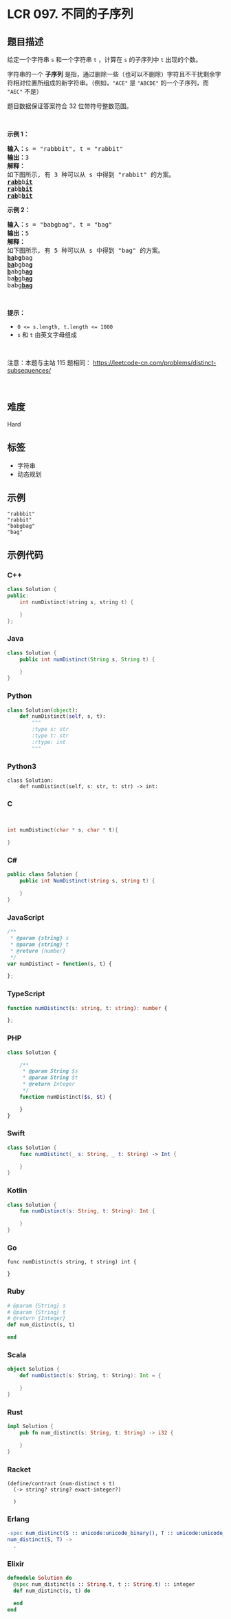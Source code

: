 # LCR 097. 不同的子序列

## 题目描述

<p>给定一个字符串 <code>s</code> 和一个字符串 <code>t</code> ，计算在 <code>s</code> 的子序列中 <code>t</code> 出现的个数。</p>

<p>字符串的一个 <strong>子序列</strong> 是指，通过删除一些（也可以不删除）字符且不干扰剩余字符相对位置所组成的新字符串。（例如，<code>&quot;ACE&quot;</code> 是 <code>&quot;ABCDE&quot;</code> 的一个子序列，而 <code>&quot;AEC&quot;</code> 不是）</p>

<p>题目数据保证答案符合 32 位带符号整数范围。</p>

<p>&nbsp;</p>

<p><strong>示例 1：</strong></p>

<pre>
<strong>输入：</strong>s = &quot;rabbbit&quot;, t = &quot;rabbit&quot;
<strong>输出：</strong>3
<strong>解释：</strong>
如下图所示, 有 3 种可以从 s 中得到 &quot;rabbit&quot; 的方案。
<strong><u>rabb</u></strong>b<strong><u>it</u></strong>
<strong><u>ra</u></strong>b<strong><u>bbit</u></strong>
<strong><u>rab</u></strong>b<strong><u>bit</u></strong></pre>

<p><strong>示例 2：</strong></p>

<pre>
<strong>输入：</strong>s = &quot;babgbag&quot;, t = &quot;bag&quot;
<strong>输出：</strong>5
<strong>解释：</strong>
如下图所示, 有 5 种可以从 s 中得到 &quot;bag&quot; 的方案。 
<strong><u>ba</u></strong>b<u><strong>g</strong></u>bag
<strong><u>ba</u></strong>bgba<strong><u>g</u></strong>
<u><strong>b</strong></u>abgb<strong><u>ag</u></strong>
ba<u><strong>b</strong></u>gb<u><strong>ag</strong></u>
babg<strong><u>bag</u></strong>
</pre>

<p>&nbsp;</p>

<p><strong>提示：</strong></p>

<ul>
	<li><code>0 &lt;= s.length, t.length &lt;= 1000</code></li>
	<li><code>s</code> 和 <code>t</code> 由英文字母组成</li>
</ul>

<p>&nbsp;</p>

<p><meta charset="UTF-8" />注意：本题与主站 115 题相同： <a href="https://leetcode-cn.com/problems/distinct-subsequences/">https://leetcode-cn.com/problems/distinct-subsequences/</a></p>

<p>&nbsp;</p>


## 难度

Hard

## 标签

- 字符串
- 动态规划

## 示例

```
"rabbbit"
"rabbit"
"babgbag"
"bag"
```

## 示例代码

### C++

```cpp
class Solution {
public:
    int numDistinct(string s, string t) {

    }
};
```

### Java

```java
class Solution {
    public int numDistinct(String s, String t) {

    }
}
```

### Python

```python
class Solution(object):
    def numDistinct(self, s, t):
        """
        :type s: str
        :type t: str
        :rtype: int
        """
```

### Python3

```python3
class Solution:
    def numDistinct(self, s: str, t: str) -> int:
```

### C

```c


int numDistinct(char * s, char * t){

}
```

### C#

```csharp
public class Solution {
    public int NumDistinct(string s, string t) {

    }
}
```

### JavaScript

```javascript
/**
 * @param {string} s
 * @param {string} t
 * @return {number}
 */
var numDistinct = function(s, t) {

};
```

### TypeScript

```typescript
function numDistinct(s: string, t: string): number {

};
```

### PHP

```php
class Solution {

    /**
     * @param String $s
     * @param String $t
     * @return Integer
     */
    function numDistinct($s, $t) {

    }
}
```

### Swift

```swift
class Solution {
    func numDistinct(_ s: String, _ t: String) -> Int {

    }
}
```

### Kotlin

```kotlin
class Solution {
    fun numDistinct(s: String, t: String): Int {

    }
}
```

### Go

```golang
func numDistinct(s string, t string) int {

}
```

### Ruby

```ruby
# @param {String} s
# @param {String} t
# @return {Integer}
def num_distinct(s, t)

end
```

### Scala

```scala
object Solution {
    def numDistinct(s: String, t: String): Int = {

    }
}
```

### Rust

```rust
impl Solution {
    pub fn num_distinct(s: String, t: String) -> i32 {

    }
}
```

### Racket

```racket
(define/contract (num-distinct s t)
  (-> string? string? exact-integer?)

  )
```

### Erlang

```erlang
-spec num_distinct(S :: unicode:unicode_binary(), T :: unicode:unicode_binary()) -> integer().
num_distinct(S, T) ->
  .
```

### Elixir

```elixir
defmodule Solution do
  @spec num_distinct(s :: String.t, t :: String.t) :: integer
  def num_distinct(s, t) do

  end
end
```

